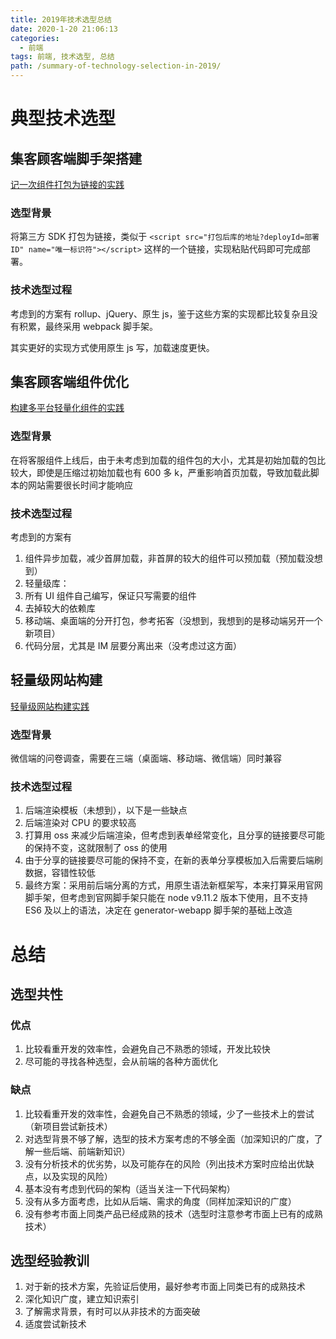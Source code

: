 ```yaml
---
title: 2019年技术选型总结
date: 2020-1-20 21:06:13
categories:
  - 前端
tags: 前端, 技术选型, 总结
path: /summary-of-technology-selection-in-2019/
---
```


# 典型技术选型

## 集客顾客端脚手架搭建

[记一次组件打包为链接的实践](/components-pack-as-library/)

### 选型背景

将第三方 SDK 打包为链接，类似于 `<script src="打包后库的地址?deployId=部署ID" name="唯一标识符"></script>` 这样的一个链接，实现粘贴代码即可完成部署。

### 技术选型过程

考虑到的方案有 rollup、jQuery、原生 js，鉴于这些方案的实现都比较复杂且没有积累，最终采用 webpack 脚手架。

其实更好的实现方式使用原生 js 写，加载速度更快。

## 集客顾客端组件优化

[构建多平台轻量化组件的实践](/building-platform-lightweight-components/)

### 选型背景

在将客服组件上线后，由于未考虑到加载的组件包的大小，尤其是初始加载的包比较大，即使是压缩过初始加载也有 600 多 k，严重影响首页加载，导致加载此脚本的网站需要很长时间才能响应

### 技术选型过程

考虑到的方案有

1.  组件异步加载，减少首屏加载，非首屏的较大的组件可以预加载（预加载没想到）
2.  轻量级库：
3.  所有 UI 组件自己编写，保证只写需要的组件
4.  去掉较大的依赖库
5.  移动端、桌面端的分开打包，参考拓客（没想到，我想到的是移动端另开一个新项目）
6.  代码分层，尤其是 IM 层要分离出来（没考虑过这方面）

## 轻量级网站构建

[轻量级网站构建实践](/lightweight-website-construction/)

### 选型背景

微信端的问卷调查，需要在三端（桌面端、移动端、微信端）同时兼容

### 技术选型过程

1.  后端渲染模板（未想到），以下是一些缺点
1.  后端渲染对 CPU 的要求较高
1.  打算用 oss 来减少后端渲染，但考虑到表单经常变化，且分享的链接要尽可能的保持不变，这就限制了 oss 的使用
1.  由于分享的链接要尽可能的保持不变，在新的表单分享模板加入后需要后端刷数据，容错性较低
1.  最终方案：采用前后端分离的方式，用原生语法新框架写，本来打算采用官网脚手架，但考虑到官网脚手架只能在 node v9.11.2 版本下使用，且不支持 ES6 及以上的语法，决定在 generator-webapp 脚手架的基础上改造

# 总结

## 选型共性

### 优点

1.  比较看重开发的效率性，会避免自己不熟悉的领域，开发比较快
2.  尽可能的寻找各种选型，会从前端的各种方面优化

### 缺点

1.  比较看重开发的效率性，会避免自己不熟悉的领域，少了一些技术上的尝试（新项目尝试新技术）
2.  对选型背景不够了解，选型的技术方案考虑的不够全面（加深知识的广度，了解一些后端、前端新知识）
3.  没有分析技术的优劣势，以及可能存在的风险（列出技术方案时应给出优缺点，以及实现的风险）
4.  基本没有考虑到代码的架构（适当关注一下代码架构）
5.  没有从多方面考虑，比如从后端、需求的角度（同样加深知识的广度）
6.  没有参考市面上同类产品已经成熟的技术（选型时注意参考市面上已有的成熟技术）

## 选型经验教训

1.  对于新的技术方案，先验证后使用，最好参考市面上同类已有的成熟技术
2.  深化知识广度，建立知识索引
3.  了解需求背景，有时可以从非技术的方面突破
4.  适度尝试新技术
